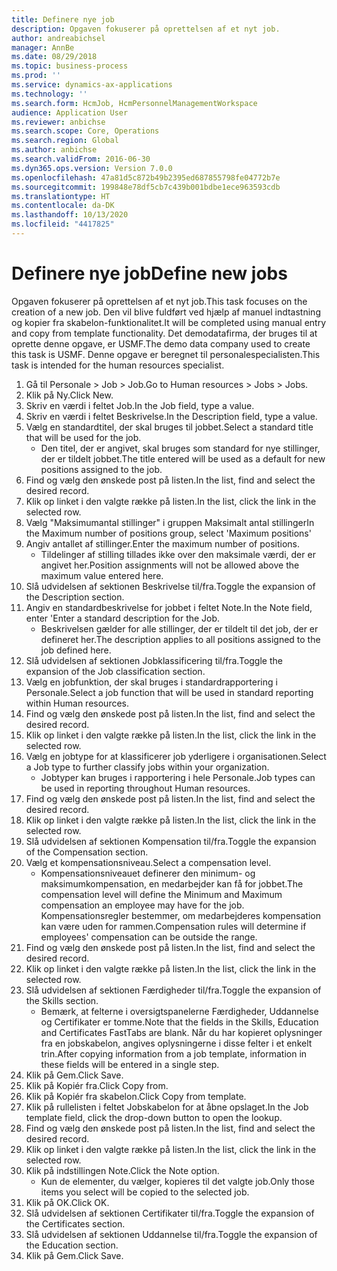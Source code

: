 ```yaml
---
title: Definere nye job
description: Opgaven fokuserer på oprettelsen af et nyt job.
author: andreabichsel
manager: AnnBe
ms.date: 08/29/2018
ms.topic: business-process
ms.prod: ''
ms.service: dynamics-ax-applications
ms.technology: ''
ms.search.form: HcmJob, HcmPersonnelManagementWorkspace
audience: Application User
ms.reviewer: anbichse
ms.search.scope: Core, Operations
ms.search.region: Global
ms.author: anbichse
ms.search.validFrom: 2016-06-30
ms.dyn365.ops.version: Version 7.0.0
ms.openlocfilehash: 47a81d5c872b49b2395ed687855798fe04772b7e
ms.sourcegitcommit: 199848e78df5cb7c439b001bdbe1ece963593cdb
ms.translationtype: HT
ms.contentlocale: da-DK
ms.lasthandoff: 10/13/2020
ms.locfileid: "4417825"
---
```

# <a name="define-new-jobs"></a><span data-ttu-id="71eae-103">Definere nye job</span><span class="sxs-lookup"><span data-stu-id="71eae-103">Define new jobs</span></span>



<span data-ttu-id="71eae-104">Opgaven fokuserer på oprettelsen af et nyt job.</span><span class="sxs-lookup"><span data-stu-id="71eae-104">This task focuses on the creation of a new job.</span></span> <span data-ttu-id="71eae-105">Den vil blive fuldført ved hjælp af manuel indtastning og kopier fra skabelon-funktionalitet.</span><span class="sxs-lookup"><span data-stu-id="71eae-105">It will be completed using manual entry and copy from template functionality.</span></span> <span data-ttu-id="71eae-106">Det demodatafirma, der bruges til at oprette denne opgave, er USMF.</span><span class="sxs-lookup"><span data-stu-id="71eae-106">The demo data company used to create this task is USMF.</span></span> <span data-ttu-id="71eae-107">Denne opgave er beregnet til personalespecialisten.</span><span class="sxs-lookup"><span data-stu-id="71eae-107">This task is intended for the human resources specialist.</span></span>

1. <span data-ttu-id="71eae-108">Gå til Personale > Job > Job.</span><span class="sxs-lookup"><span data-stu-id="71eae-108">Go to Human resources > Jobs > Jobs.</span></span>
2. <span data-ttu-id="71eae-109">Klik på Ny.</span><span class="sxs-lookup"><span data-stu-id="71eae-109">Click New.</span></span>
3. <span data-ttu-id="71eae-110">Skriv en værdi i feltet Job.</span><span class="sxs-lookup"><span data-stu-id="71eae-110">In the Job field, type a value.</span></span>
4. <span data-ttu-id="71eae-111">Skriv en værdi i feltet Beskrivelse.</span><span class="sxs-lookup"><span data-stu-id="71eae-111">In the Description field, type a value.</span></span>
5. <span data-ttu-id="71eae-112">Vælg en standardtitel, der skal bruges til jobbet.</span><span class="sxs-lookup"><span data-stu-id="71eae-112">Select a standard title that will be used for the job.</span></span> 
    * <span data-ttu-id="71eae-113">Den titel, der er angivet, skal bruges som standard for nye stillinger, der er tildelt jobbet.</span><span class="sxs-lookup"><span data-stu-id="71eae-113">The title entered will be used as a default for new positions assigned to the job.</span></span>  
6. <span data-ttu-id="71eae-114">Find og vælg den ønskede post på listen.</span><span class="sxs-lookup"><span data-stu-id="71eae-114">In the list, find and select the desired record.</span></span>
7. <span data-ttu-id="71eae-115">Klik op linket i den valgte række på listen.</span><span class="sxs-lookup"><span data-stu-id="71eae-115">In the list, click the link in the selected row.</span></span>
8. <span data-ttu-id="71eae-116">Vælg "Maksimumantal stillinger" i gruppen Maksimalt antal stillinger</span><span class="sxs-lookup"><span data-stu-id="71eae-116">In the Maximum number of positions group, select 'Maximum positions'</span></span>
9. <span data-ttu-id="71eae-117">Angiv antallet af stillinger.</span><span class="sxs-lookup"><span data-stu-id="71eae-117">Enter the maximum number of positions.</span></span> 
    * <span data-ttu-id="71eae-118">Tildelinger af stilling tillades ikke over den maksimale værdi, der er angivet her.</span><span class="sxs-lookup"><span data-stu-id="71eae-118">Position assignments will not be allowed above the maximum value entered here.</span></span>  
10. <span data-ttu-id="71eae-119">Slå udvidelsen af sektionen Beskrivelse til/fra.</span><span class="sxs-lookup"><span data-stu-id="71eae-119">Toggle the expansion of the Description section.</span></span>
11. <span data-ttu-id="71eae-120">Angiv en standardbeskrivelse for jobbet i feltet Note.</span><span class="sxs-lookup"><span data-stu-id="71eae-120">In the Note field, enter 'Enter a standard description for the Job.</span></span>
    * <span data-ttu-id="71eae-121">Beskrivelsen gælder for alle stillinger, der er tildelt til det job, der er defineret her.</span><span class="sxs-lookup"><span data-stu-id="71eae-121">The description applies to all positions assigned to the job defined here.</span></span>  
12. <span data-ttu-id="71eae-122">Slå udvidelsen af sektionen Jobklassificering til/fra.</span><span class="sxs-lookup"><span data-stu-id="71eae-122">Toggle the expansion of the Job classification section.</span></span>
13. <span data-ttu-id="71eae-123">Vælg en jobfunktion, der skal bruges i standardrapportering i Personale.</span><span class="sxs-lookup"><span data-stu-id="71eae-123">Select a job function that will be used in standard reporting within Human resources.</span></span>
14. <span data-ttu-id="71eae-124">Find og vælg den ønskede post på listen.</span><span class="sxs-lookup"><span data-stu-id="71eae-124">In the list, find and select the desired record.</span></span>
15. <span data-ttu-id="71eae-125">Klik op linket i den valgte række på listen.</span><span class="sxs-lookup"><span data-stu-id="71eae-125">In the list, click the link in the selected row.</span></span>
16. <span data-ttu-id="71eae-126">Vælg en jobtype for at klassificerer job yderligere i organisationen.</span><span class="sxs-lookup"><span data-stu-id="71eae-126">Select a Job type to further classify jobs within your organization.</span></span> 
    * <span data-ttu-id="71eae-127">Jobtyper kan bruges i rapportering i hele Personale.</span><span class="sxs-lookup"><span data-stu-id="71eae-127">Job types can be used in reporting throughout Human resources.</span></span>  
17. <span data-ttu-id="71eae-128">Find og vælg den ønskede post på listen.</span><span class="sxs-lookup"><span data-stu-id="71eae-128">In the list, find and select the desired record.</span></span>
18. <span data-ttu-id="71eae-129">Klik op linket i den valgte række på listen.</span><span class="sxs-lookup"><span data-stu-id="71eae-129">In the list, click the link in the selected row.</span></span>
19. <span data-ttu-id="71eae-130">Slå udvidelsen af sektionen Kompensation til/fra.</span><span class="sxs-lookup"><span data-stu-id="71eae-130">Toggle the expansion of the Compensation section.</span></span>
20. <span data-ttu-id="71eae-131">Vælg et kompensationsniveau.</span><span class="sxs-lookup"><span data-stu-id="71eae-131">Select a compensation level.</span></span>
    * <span data-ttu-id="71eae-132">Kompensationsniveauet definerer den minimum- og maksimumkompensation, en medarbejder kan få for jobbet.</span><span class="sxs-lookup"><span data-stu-id="71eae-132">The compensation level will define the Minimum and Maximum compensation an employee may have for the job.</span></span> <span data-ttu-id="71eae-133">Kompensationsregler bestemmer, om medarbejderes kompensation kan være uden for rammen.</span><span class="sxs-lookup"><span data-stu-id="71eae-133">Compensation rules will determine if employees' compensation can be outside the range.</span></span>  
21. <span data-ttu-id="71eae-134">Find og vælg den ønskede post på listen.</span><span class="sxs-lookup"><span data-stu-id="71eae-134">In the list, find and select the desired record.</span></span>
22. <span data-ttu-id="71eae-135">Klik op linket i den valgte række på listen.</span><span class="sxs-lookup"><span data-stu-id="71eae-135">In the list, click the link in the selected row.</span></span>
23. <span data-ttu-id="71eae-136">Slå udvidelsen af sektionen Færdigheder til/fra.</span><span class="sxs-lookup"><span data-stu-id="71eae-136">Toggle the expansion of the Skills section.</span></span>
    * <span data-ttu-id="71eae-137">Bemærk, at felterne i oversigtspanelerne Færdigheder, Uddannelse og Certifikater er tomme.</span><span class="sxs-lookup"><span data-stu-id="71eae-137">Note that the fields in the Skills, Education and Certificates FastTabs are blank.</span></span> <span data-ttu-id="71eae-138">Når du har kopieret oplysninger fra en jobskabelon, angives oplysningerne i disse felter i et enkelt trin.</span><span class="sxs-lookup"><span data-stu-id="71eae-138">After copying information from a job template, information in these fields will be entered in a single step.</span></span>   
24. <span data-ttu-id="71eae-139">Klik på Gem.</span><span class="sxs-lookup"><span data-stu-id="71eae-139">Click Save.</span></span>
25. <span data-ttu-id="71eae-140">Klik på Kopiér fra.</span><span class="sxs-lookup"><span data-stu-id="71eae-140">Click Copy from.</span></span>
26. <span data-ttu-id="71eae-141">Klik på Kopiér fra skabelon.</span><span class="sxs-lookup"><span data-stu-id="71eae-141">Click Copy from template.</span></span>
27. <span data-ttu-id="71eae-142">Klik på rullelisten i feltet Jobskabelon for at åbne opslaget.</span><span class="sxs-lookup"><span data-stu-id="71eae-142">In the Job template field, click the drop-down button to open the lookup.</span></span>
28. <span data-ttu-id="71eae-143">Find og vælg den ønskede post på listen.</span><span class="sxs-lookup"><span data-stu-id="71eae-143">In the list, find and select the desired record.</span></span>
29. <span data-ttu-id="71eae-144">Klik op linket i den valgte række på listen.</span><span class="sxs-lookup"><span data-stu-id="71eae-144">In the list, click the link in the selected row.</span></span>
30. <span data-ttu-id="71eae-145">Klik på indstillingen Note.</span><span class="sxs-lookup"><span data-stu-id="71eae-145">Click the Note option.</span></span>
    * <span data-ttu-id="71eae-146">Kun de elementer, du vælger, kopieres til det valgte job.</span><span class="sxs-lookup"><span data-stu-id="71eae-146">Only those items you select will be copied to the selected job.</span></span>    
31. <span data-ttu-id="71eae-147">Klik på OK.</span><span class="sxs-lookup"><span data-stu-id="71eae-147">Click OK.</span></span>
32. <span data-ttu-id="71eae-148">Slå udvidelsen af sektionen Certifikater til/fra.</span><span class="sxs-lookup"><span data-stu-id="71eae-148">Toggle the expansion of the Certificates section.</span></span>
33. <span data-ttu-id="71eae-149">Slå udvidelsen af sektionen Uddannelse til/fra.</span><span class="sxs-lookup"><span data-stu-id="71eae-149">Toggle the expansion of the Education section.</span></span>
34. <span data-ttu-id="71eae-150">Klik på Gem.</span><span class="sxs-lookup"><span data-stu-id="71eae-150">Click Save.</span></span>

